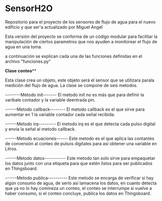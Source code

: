 # SensorH2O
Repositorio para el proyecto de los sensores de flujo de agua para el nuevo edificio y que ser'a actualizado por Miguel Angel

Esta versión del proyecto se conforma de un código modular para facilitar la manipulación de ciertos parametros que nos ayuden
a monitorear el flujo de agua en una toma.

a continuación se explican cada una de las funciones definidas en el archivo "funciones.py"

******Clase conteo********

Esta clase crea un objeto, este objeto será el sensor que se utilizara parala medición del flujo de agua.
La clase se compone de seis metodos. 

--------Metodo init-------
El metodo init no es más que para definir la varibale 
contador y la variable deentrada pin.

------Metodo callback--------
El metodo callback es el que sirve para aumentar en 1 la variable contador cada señal recibida.

------Metodo irq---------
El metodo irq es el que detecta cada pulso digital y envía la señal al metodo callback.

------Metodo ecuaciones------
Este metodo es el que aplica las contantes de conversión al conteo de pulsos digitales para así
obtener una variable en Litros.

------Metodo datos-----------
Este metodo tan solo sirve para empaquetar los datos junto con una etiqueta para que estén listos
para ser publicados en Thingsboard.

------Metodo publica----------
Este metodo se encarga de verificar si hay algún consumo de agua, de serlo así lamacena los datos, en cuanto detecta que ya no lo hay comineza un conteo, el conteo se interrumpe si vuelve a haber consumo, si el conteo concluye, publica los datos en Thingsboard.


